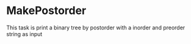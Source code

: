 # MakePostorder

This task is print a binary tree by postorder with 
 a inorder and preorder string as input
